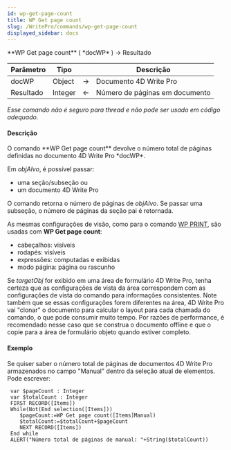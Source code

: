 ```yaml
---
id: wp-get-page-count
title: WP Get page count
slug: /WritePro/commands/wp-get-page-count
displayed_sidebar: docs
---
```


<!--REF #_command_.WP Get page count.Syntax-->**WP Get page count** ( *docWP* ) -> Resultado<!-- END REF-->
<!--REF #_command_.WP Get page count.Params-->
| Parâmetro | Tipo |  | Descrição |
| --- | --- | --- | --- |
| docWP | Object | &#8594;  | Documento 4D Write Pro |
| Resultado | Integer | &#8592; | Número de páginas em documento |

<!-- END REF-->

*Esse comando não é seguro para thread e não pode ser usado em código adequado.*


#### Descrição 

<!--REF #_command_.WP Get page count.Summary-->O comando **WP Get page count** devolve o número total de páginas definidas no documento 4D Write Pro *docWP*.<!-- END REF-->

Em *objAlvo*, é possível passar:

* uma seção/subseção ou
* um documento 4D Write Pro

O comando retorna o número de páginas de *objAlvo*. Se passar uma subseção, o número de páginas da seção pai é retornada.

As mesmas configurações de visão, como para o comando [WP PRINT](wp-print.md), são usadas com **WP Get page count**:

* cabeçalhos: visíveis
* rodapés: visíveis
* expressões: computadas e exibidas
* modo página: página ou rascunho

Se *targetObj* for exibido em uma área de formulário 4D Write Pro, tenha certeza que as configurações de vista da área correspondem com as configurações de vista do comando para informações consistentes. Note também que se essas configurações forem diferentes na área, 4D Write Pro vai "clonar" o documento para calcular o layout para cada chamada do comando, o que pode consumir muito tempo. Por razões de performance, é recomendado nesse caso que se construa o documento offline e que o copie para a área de formulário objeto quando estiver completo.

#### Exemplo 

Se quiser saber o número total de páginas de documentos 4D Write Pro armazenados no campo "Manual" dentro da seleção atual de elementos. Pode escrever:

```4d
 var $pageCount : Integer
 var $totalCount : Integer
 FIRST RECORD([Items])
 While(Not(End selection([Items]))
    $pageCount:=WP Get page count([Items]Manual)
    $totalCount:=$totalCount+$pageCount
    NEXT RECORD([Items])
 End while
 ALERT("Número total de páginas de manual: "+String($totalCount))
```
